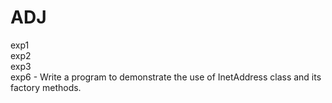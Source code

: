 # ADJ

exp1 <br>
exp2 <br>
exp3 <br>
exp6 - Write a program to demonstrate the use of InetAddress class and its factory methods.
